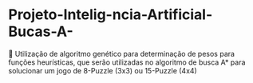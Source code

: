 # Projeto-Intelig-ncia-Artificial-Bucas-A-
🤖 Utilização de algoritmo genético para determinação de pesos para funções heurísticas, que serão utilizadas no algoritmo de busca A* para solucionar um jogo de 8-Puzzle (3x3) ou 15-Puzzle (4x4)
